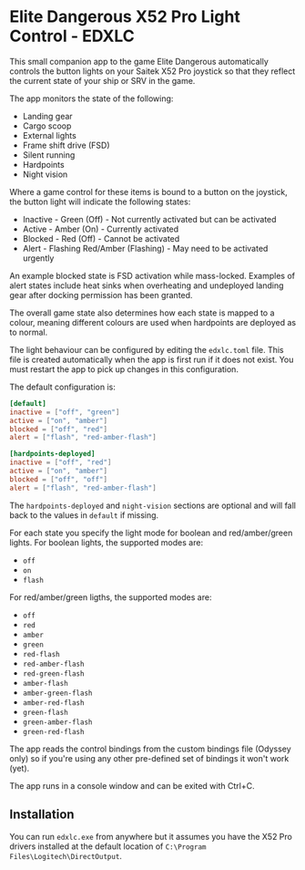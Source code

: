 # Elite Dangerous X52 Pro Light Control - EDXLC

This small companion app to the game Elite Dangerous automatically controls the
button lights on your Saitek X52 Pro joystick so that they reflect the current
state of your ship or SRV in the game.

The app monitors the state of the following:

- Landing gear
- Cargo scoop
- External lights
- Frame shift drive (FSD)
- Silent running
- Hardpoints
- Night vision

Where a game control for these items is bound to a button on the joystick, the
button light will indicate the following states:

- Inactive - Green (Off) - Not currently activated but can be activated
- Active - Amber (On) - Currently activated
- Blocked - Red (Off) - Cannot be activated
- Alert - Flashing Red/Amber (Flashing) - May need to be activated urgently

An example blocked state is FSD activation while mass-locked. Examples of alert
states include heat sinks when overheating and undeployed landing gear after
docking permission has been granted.

The overall game state also determines how each state is mapped to a colour,
meaning different colours are used when hardpoints are deployed as to normal.

The light behaviour can be configured by editing the `edxlc.toml` file. This
file is created automatically when the app is first run if it does not exist.
You must restart the app to pick up changes in this configuration.

The default configuration is:

```toml
[default]
inactive = ["off", "green"]
active = ["on", "amber"]
blocked = ["off", "red"]
alert = ["flash", "red-amber-flash"]

[hardpoints-deployed]
inactive = ["off", "red"]
active = ["on", "amber"]
blocked = ["off", "off"]
alert = ["flash", "red-amber-flash"]
```

The `hardpoints-deployed` and `night-vision` sections are optional and will
fall back to the values in `default` if missing.

For each state you specify the light mode for boolean and red/amber/green
lights. For boolean lights, the supported modes are:

- `off`
- `on`
- `flash`

For red/amber/green ligths, the supported modes are:

- `off`
- `red`
- `amber`
- `green`
- `red-flash`
- `red-amber-flash`
- `red-green-flash`
- `amber-flash`
- `amber-green-flash`
- `amber-red-flash`
- `green-flash`
- `green-amber-flash`
- `green-red-flash`

The app reads the control bindings from the custom bindings file (Odyssey only)
so if you're using any other pre-defined set of bindings it won't work (yet).

The app runs in a console window and can be exited with Ctrl+C.

## Installation

You can run `edxlc.exe` from anywhere but it assumes you have the X52 Pro
drivers installed at the default location of
`C:\Program Files\Logitech\DirectOutput`.